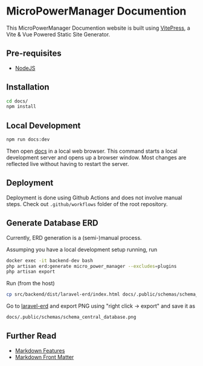 # MicroPowerManager Documention

This MicroPowerManager Documention website is built using [VitePress](https://vitepress.dev/), a Vite & Vue Powered Static Site Generator.

## Pre-requisites

- [NodeJS](https://nodejs.org/en)

## Installation

```sh
cd docs/
npm install
```

## Local Development

```sh
npm run docs:dev
```

Then open [docs](http://localhost:5173/) in a local web browser.
This command starts a local development server and opens up a browser window.
Most changes are reflected live without having to restart the server.

## Deployment

Deployment is done using Github Actions and does not involve manual steps.
Check out `.github/workflows` folder of the root repository.

## Generate Database ERD

Currently, ERD generation is a (semi-)manual process.

Assumping you have a local development setup running, run

```sh
docker exec -it backend-dev bash
php artisan erd:generate micro_power_manager --excludes=plugins
php artisan export
```

Run (from the host)

```sh
cp src/backend/dist/laravel-erd/index.html docs/.public/schemas/schema_central_database.html
```

Go to [laravel-erd](http://localhost:8000/laravel-erd) and export PNG using "right click -> export" and save it as

```sh
docs/.public/schemas/schema_central_database.png
```

## Further Read

- [Markdown Features](https://vitepress.dev/guide/markdown)
- [Markdown Front Matter](https://vitepress.dev/guide/frontmatter)
